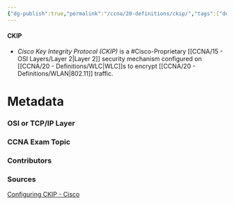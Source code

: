 ```yaml
---
{"dg-publish":true,"permalink":"/ccna/20-definitions/ckip/","tags":["defs_ccna"]}
---
```


#### CKIP
-  *Cisco Key Integrity Protocol (CKIP)* is a #Cisco-Proprietary  [[CCNA/15 - OSI Layers/Layer 2\|Layer 2]] security mechanism configured on [[CCNA/20 - Definitions/WLC\|WLC]]s to encrypt [[CCNA/20 - Definitions/WLAN\|802.11]] traffic.








# Metadata
### OSI or TCP/IP Layer

### CCNA Exam Topic

### Contributors

### Sources
[Configuring CKIP - Cisco](https://www.cisco.com/c/en/us/td/docs/wireless/controller/7-4/configuration/guides/consolidated/b_cg74_CONSOLIDATED/m_configuring_ckip.pdf)
